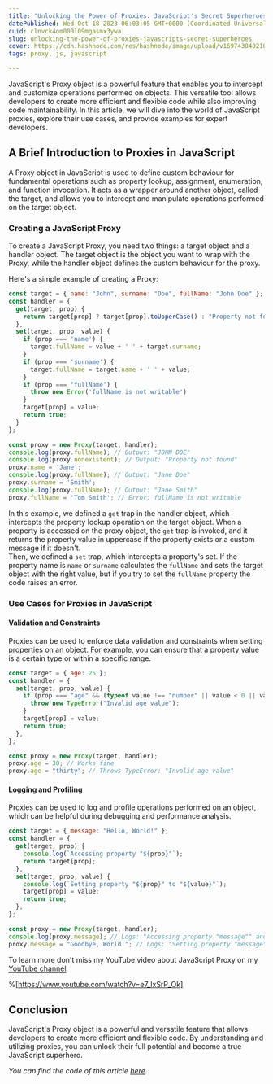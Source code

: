 ```yaml
---
title: "Unlocking the Power of Proxies: JavaScript's Secret Superheroes"
datePublished: Wed Oct 18 2023 06:03:05 GMT+0000 (Coordinated Universal Time)
cuid: clnvck4om000l09mgasmx3ywa
slug: unlocking-the-power-of-proxies-javascripts-secret-superheroes
cover: https://cdn.hashnode.com/res/hashnode/image/upload/v1697438402100/dd6fa71f-5efd-413d-9af4-8f5e18f88c32.png
tags: proxy, js, javascript

---
```


JavaScript's Proxy object is a powerful feature that enables you to intercept and customize operations performed on objects. This versatile tool allows developers to create more efficient and flexible code while also improving code maintainability. In this article, we will dive into the world of JavaScript proxies, explore their use cases, and provide examples for expert developers.

## A Brief Introduction to Proxies in JavaScript

A Proxy object in JavaScript is used to define custom behaviour for fundamental operations such as property lookup, assignment, enumeration, and function invocation. It acts as a wrapper around another object, called the target, and allows you to intercept and manipulate operations performed on the target object.

### Creating a JavaScript Proxy

To create a JavaScript Proxy, you need two things: a target object and a handler object. The target object is the object you want to wrap with the Proxy, while the handler object defines the custom behaviour for the proxy.

Here's a simple example of creating a Proxy:

```javascript
const target = { name: "John", surname: "Doe", fullName: "John Doe" };
const handler = {
  get(target, prop) {
    return target[prop] ? target[prop].toUpperCase() : "Property not found";
  },
  set(target, prop, value) {
    if (prop === 'name') {
      target.fullName = value + ' ' + target.surname;
    }
    if (prop === 'surname') {
      target.fullName = target.name + ' ' + value;
    }
    if (prop === 'fullName') {
      throw new Error('fullName is not writable')
    }
    target[prop] = value;
    return true;
  }
};

const proxy = new Proxy(target, handler);
console.log(proxy.fullName); // Output: "JOHN DOE"
console.log(proxy.nonexistent); // Output: "Property not found"
proxy.name = 'Jane';
console.log(proxy.fullName); // Output: "Jane Doe"
proxy.surname = 'Smith';
console.log(proxy.fullName); // Output: "Jane Smith"
proxy.fullName = 'Tom Smith'; // Error: fullName is not writable
```

In this example, we defined a `get` trap in the handler object, which intercepts the property lookup operation on the target object. When a property is accessed on the proxy object, the `get` trap is invoked, and it returns the property value in uppercase if the property exists or a custom message if it doesn't.  
Then, we defined a `set` trap, which intercepts a property's set. If the property name is `name` or `surname` calculates the `fullName` and sets the target object with the right value, but if you try to set the `fullName` property the code raises an error.

### Use Cases for Proxies in JavaScript

#### Validation and Constraints

Proxies can be used to enforce data validation and constraints when setting properties on an object. For example, you can ensure that a property value is a certain type or within a specific range.

```javascript
const target = { age: 25 };
const handler = {
  set(target, prop, value) {
    if (prop === "age" && (typeof value !== "number" || value < 0 || value > 150)) {
      throw new TypeError("Invalid age value");
    }
    target[prop] = value;
    return true;
  },
};

const proxy = new Proxy(target, handler);
proxy.age = 30; // Works fine
proxy.age = "thirty"; // Throws TypeError: "Invalid age value"
```

#### Logging and Profiling

Proxies can be used to log and profile operations performed on an object, which can be helpful during debugging and performance analysis.

```javascript
const target = { message: "Hello, World!" };
const handler = {
  get(target, prop) {
    console.log(`Accessing property "${prop}"`);
    return target[prop];
  },
  set(target, prop, value) {
    console.log(`Setting property "${prop}" to "${value}"`);
    target[prop] = value;
    return true;
  },
};

const proxy = new Proxy(target, handler);
console.log(proxy.message); // Logs: "Accessing property "message"" and outputs: "Hello, World!"
proxy.message = "Goodbye, World!"; // Logs: "Setting property "message" to "Goodbye, World!""
```

To learn more don't miss my YouTube video about JavaScript Proxy on my [YouTube channel](https://www.youtube.com/@Puppo_92)

%[https://www.youtube.com/watch?v=e7_lxSrP_Ok] 

## Conclusion

JavaScript's Proxy object is a powerful and versatile feature that allows developers to create more efficient and flexible code. By understanding and utilizing proxies, you can unlock their full potential and become a true JavaScript superhero.

*You can find the code of this article* [*here*](https://github.com/Puppo/javascript-you-dont-know/tree/05-proxies)*.*